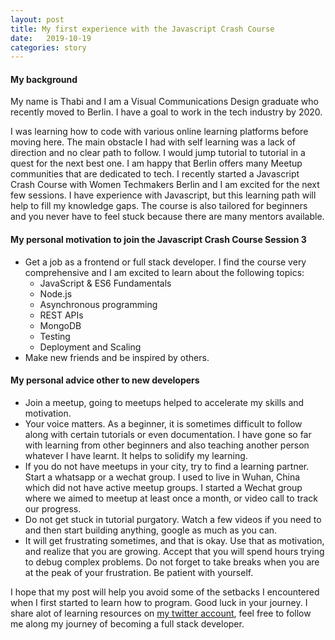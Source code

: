 ```yaml
---
layout: post
title: My first experience with the Javascript Crash Course
date:   2019-10-19
categories: story
---
```

#### My background

My name is Thabi and I am a Visual Communications Design graduate who recently moved to Berlin. I have a goal to work in the tech industry by 2020.

I was learning how to code with various online learning platforms before moving here. The main obstacle I had with self learning was a lack of direction and no clear path to follow. I would jump tutorial to tutorial in a quest for the next best one. I am happy that Berlin offers many Meetup communities that are dedicated to tech. I recently started a Javascript Crash Course with Women Techmakers Berlin and I am excited for the next few sessions. I have experience with Javascript, but this learning path will help to fill my knowledge gaps. The course is also tailored for beginners and you never have to feel stuck because there are many mentors available. 

#### My personal motivation to join the **Javascript Crash Course Session 3**

* Get a job as a frontend or full stack developer. I find the course very comprehensive and I am excited to learn about the following topics: 
  * JavaScript & ES6 Fundamentals 
  * Node.js 
  * Asynchronous programming 
  * REST APIs 
  * MongoDB 
  * Testing 
  * Deployment and Scaling
* Make new friends and be inspired by others.

#### My personal advice other to new developers

* Join a meetup, going to meetups helped to accelerate my skills and motivation. 
* Your voice matters. As a beginner, it is sometimes difficult to follow along with certain tutorials or even documentation. I have gone so far with learning from other beginners and also teaching another person whatever I have learnt. It helps to solidify my learning. 
* If you do not have meetups in your city, try to find a learning partner. Start a whatsapp or a wechat group. I used to live in Wuhan, China which did not have active meetup groups. I started a Wechat group where we aimed to meetup at least once a month, or video call to track our progress.
* Do not get stuck in tutorial purgatory. Watch a few videos if you need to and then start building anything, google as much as you can. 
* It will get frustrating sometimes, and that is okay. Use that as motivation, and realize that you are growing. Accept that you will spend hours trying to debug complex problems. Do not forget to take breaks when you are at the peak of your frustration. Be patient with yourself.

I hope that my post will help you avoid some of the setbacks I encountered when I first started to learn how to program. Good luck in your journey. I share alot of learning resources on [my twitter account](https://twitter.com/lalasegoe), feel free to follow me along my journey of becoming a full stack developer.

